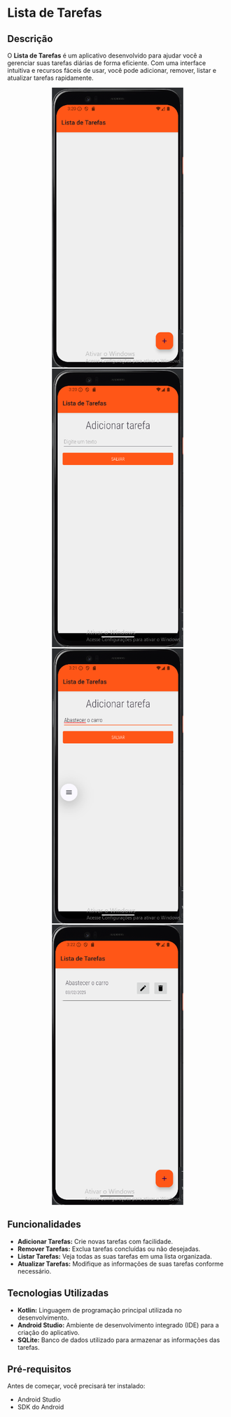 # Lista de Tarefas

## Descrição

O **Lista de Tarefas** é um aplicativo desenvolvido para ajudar você a gerenciar suas tarefas diárias de forma eficiente. Com uma interface intuitiva e recursos fáceis de usar, você pode adicionar, remover, listar e atualizar tarefas rapidamente.

<p align="center">
  <img src="https://github.com/AllephNogueira/Lista-de-Tarefas/blob/main/imagens/Tela1.png" alt="Tela inicial" width="300" />
  <img src="https://github.com/AllephNogueira/Lista-de-Tarefas/blob/main/imagens/Tela2-AdicionarTarefa.png" alt="Tela para adicionar tarefas" width="300" />
  <img src="https://github.com/AllephNogueira/Lista-de-Tarefas/blob/main/imagens/Tela3-TarefaAdicionada.png" alt="Tela tarefa adicionada" width="300" />
  <img src="https://github.com/AllephNogueira/Lista-de-Tarefas/blob/main/imagens/Tela4-ListaDeTarefas.png" alt="Tela tarefa adicionada" width="300" />
</p>

## Funcionalidades

- **Adicionar Tarefas:** Crie novas tarefas com facilidade.
- **Remover Tarefas:** Exclua tarefas concluídas ou não desejadas.
- **Listar Tarefas:** Veja todas as suas tarefas em uma lista organizada.
- **Atualizar Tarefas:** Modifique as informações de suas tarefas conforme necessário.

## Tecnologias Utilizadas

- **Kotlin:** Linguagem de programação principal utilizada no desenvolvimento.
- **Android Studio:** Ambiente de desenvolvimento integrado (IDE) para a criação do aplicativo.
- **SQLite:** Banco de dados utilizado para armazenar as informações das tarefas.

## Pré-requisitos

Antes de começar, você precisará ter instalado:

- Android Studio
- SDK do Android
